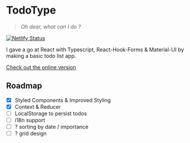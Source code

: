# TodoType

> _Oh dear, what can I do ?_

[![Netlify Status](https://api.netlify.com/api/v1/badges/ffd0db1e-f4c8-493b-bef2-b63edf99d203/deploy-status)](https://app.netlify.com/sites/todo-type/deploys)

I gave a go at React with Typescript, React-Hook-Forms & Material-UI by making a basic todo list app.

[Check out the online version](https://todo-type.netlify.app/)

## Roadmap

- [x] Styled Components & Improved Styling
- [x] Context & Reducer
- [ ] LocalStorage to persist todos
- [ ] i18n support
- [ ] ? sorting by date / importance
- [ ] ? grid design
